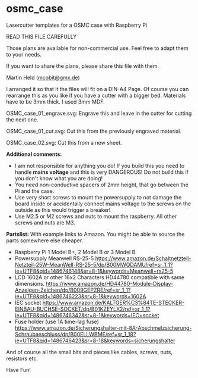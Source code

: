 # osmc_case
Lasercutter templates for a OSMC case with Raspberry Pi

READ THIS FILE CAREFULLY

Those plans are available for non-commercial use.
Feel free to adapt them to your needs.

If you want to share the plans, please share this file with them.

Martin Held (mcobit@gmx.de)

I arranged it so that it the files will fit on a DIN-A4 Page. Of course you can rearrange this as you like if you have a cutter with a bigger bed.
Materials have to be 3mm thick. I used 3mm MDF.

OSMC_case_01_engrave.svg:
Engrave this and leave in the cutter for cutting the next one.

OSMC_case_01_cut.svg:
Cut this from the previously engraved material.

OSMC_case_02.svg:
Cut this from a new sheet.

**Additional comments:**

- I am not responsible for anything you do! If you build this you need to handle **mains voltage** and this is very DANGEROUS! Do not build this if you don't know what you are doing!
- You need non-conductive spacers of 2mm height, that go between the Pi and the case.
- Use very short screws to mount the powersupply to not damage the board inside or accidentally connect mains voltage to the screws on the outside as this would trigger a breaker!
- Use M2.5 or M2 screws and nuts to mount the raspberry. All other screws and nuts are M3.

**Partslist:**
With example links to Amazon. You might be able to source the parts somewhere else cheaper.

- Raspberry Pi 1 Model B+, 2 Model B or 3 Model B
- Powersupply  Meanwell RS-25-5
https://www.amazon.de/Schaltnetzteil-Netzteil-25W-MeanWell-RS-25-5/dp/B00MWQDAMU/ref=sr_1_1?ie=UTF8&qid=1486746148&sr=8-1&keywords=Meanwell+rs25-5
- LCD 1602A or other 16x2 Characters HD44780 compatible with same dimensions.
https://www.amazon.de/HD44780-Module-Display-Anzeigen-Zeichen/dp/B009GEPZRE/ref=sr_1_1?ie=UTF8&qid=1486746223&sr=8-1&keywords=1602A
- IEC socket
https://www.amazon.de/KALTGER%C3%84TE-STECKER-EINBAU-BUCHSE-SOCKET/dp/B01KZEYLX2/ref=sr_1_1?ie=UTF8&qid=1486746342&sr=8-1&keywords=IEC+socket
- Fuse holder (use 1A time-lag fuse)
https://www.amazon.de/Sicherungshalter-mit-8A-Abschmelzsicherung-Schraubanschluss/dp/B00ELLWBME/ref=sr_1_18?ie=UTF8&qid=1486746423&sr=8-18&keywords=sicherungshalter

And of course all the small bits and pieces like cables, screws, nuts, resistors etc.


Have Fun!

